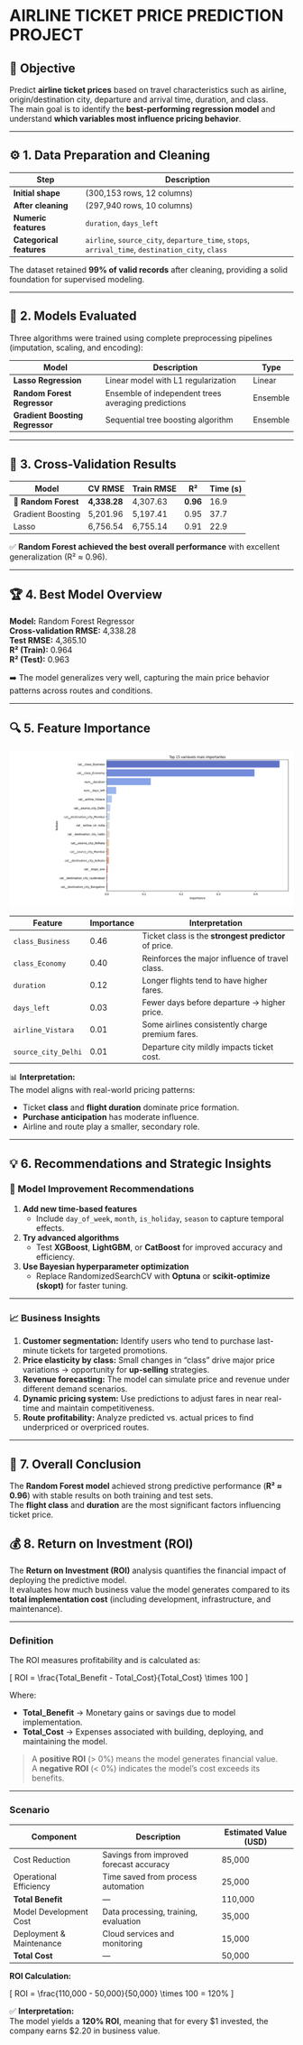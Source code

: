 # AIRLINE TICKET PRICE PREDICTION PROJECT

## 🎯 Objective
Predict **airline ticket prices** based on travel characteristics such as airline, origin/destination city, departure and arrival time, duration, and class.  
The main goal is to identify the **best-performing regression model** and understand **which variables most influence pricing behavior**.

---

## ⚙️ 1. Data Preparation and Cleaning

| Step | Description |
|------|--------------|
| **Initial shape** | (300,153 rows, 12 columns) |
| **After cleaning** | (297,940 rows, 10 columns) |
| **Numeric features** | `duration`, `days_left` |
| **Categorical features** | `airline`, `source_city`, `departure_time`, `stops`, `arrival_time`, `destination_city`, `class` |

The dataset retained **99% of valid records** after cleaning, providing a solid foundation for supervised modeling.

---

## 🧩 2. Models Evaluated

Three algorithms were trained using complete preprocessing pipelines (imputation, scaling, and encoding):

| Model | Description | Type |
|--------|-------------|------|
| **Lasso Regression** | Linear model with L1 regularization | Linear |
| **Random Forest Regressor** | Ensemble of independent trees averaging predictions | Ensemble |
| **Gradient Boosting Regressor** | Sequential tree boosting algorithm | Ensemble |

---

## 🧪 3. Cross-Validation Results

| Model | CV RMSE | Train RMSE | R² | Time (s) |
|--------|----------|-------------|------|-----------|
| 🥇 **Random Forest** | **4,338.28** | 4,307.63 | **0.96** | 16.9 |
| Gradient Boosting | 5,201.96 | 5,197.41 | 0.95 | 37.7 |
| Lasso | 6,756.54 | 6,755.14 | 0.91 | 22.9 |

✅ **Random Forest achieved the best overall performance** with excellent generalization (R² ≈ 0.96).

---

## 🏆 4. Best Model Overview

**Model:** Random Forest Regressor  
**Cross-validation RMSE:** 4,338.28  
**Test RMSE:** 4,365.10  
**R² (Train):** 0.964  
**R² (Test):** 0.963  

➡️ The model generalizes very well, capturing the main price behavior patterns across routes and conditions.

---

## 🔍 5. Feature Importance
![Gráfico de Importância SHAP](https://raw.githubusercontent.com/danmca19/ML-Flight-Price-Forecasting/main/SHAP.png)
         
| Feature | Importance | Interpretation |
|----------|-------------|----------------|
| `class_Business` | 0.46 | Ticket class is the **strongest predictor** of price. |
| `class_Economy` | 0.40 | Reinforces the major influence of travel class. |
| `duration` | 0.12 | Longer flights tend to have higher fares. |
| `days_left` | 0.03 | Fewer days before departure → higher price. |
| `airline_Vistara` | 0.01 | Some airlines consistently charge premium fares. |
| `source_city_Delhi` | 0.01 | Departure city mildly impacts ticket cost. |

📊 **Interpretation:**  
The model aligns with real-world pricing patterns:  
- Ticket **class** and **flight duration** dominate price formation.  
- **Purchase anticipation** has moderate influence.  
- Airline and route play a smaller, secondary role.

---

## 💡 6. Recommendations and Strategic Insights

### 🔧 Model Improvement Recommendations
1. **Add new time-based features**
   - Include `day_of_week`, `month`, `is_holiday`, `season` to capture temporal effects.
2. **Try advanced algorithms**
   - Test **XGBoost**, **LightGBM**, or **CatBoost** for improved accuracy and efficiency.
3. **Use Bayesian hyperparameter optimization**
   - Replace RandomizedSearchCV with **Optuna** or **scikit-optimize (skopt)** for faster tuning.

---

### 📈 Business Insights
1. **Customer segmentation:** Identify users who tend to purchase last-minute tickets for targeted promotions.
2. **Price elasticity by class:** Small changes in “class” drive major price variations → opportunity for **up-selling** strategies.
3. **Revenue forecasting:** The model can simulate price and revenue under different demand scenarios.
4. **Dynamic pricing system:** Use predictions to adjust fares in near real-time and maintain competitiveness.
5. **Route profitability:** Analyze predicted vs. actual prices to find underpriced or overpriced routes.

---

## 🧾 7. Overall Conclusion

The **Random Forest model** achieved strong predictive performance (**R² ≈ 0.96**) with stable results on both training and test sets.  
The **flight class** and **duration** are the most significant factors influencing ticket price.


## 💰 8. Return on Investment (ROI)

The **Return on Investment (ROI)** analysis quantifies the financial impact of deploying the predictive model.  
It evaluates how much business value the model generates compared to its **total implementation cost** (including development, infrastructure, and maintenance).

---

###  Definition

The ROI measures profitability and is calculated as:

\[
ROI = \frac{Total\_Benefit - Total\_Cost}{Total\_Cost} \times 100
\]

Where:

- **Total_Benefit** → Monetary gains or savings due to model implementation.  
- **Total_Cost** → Expenses associated with building, deploying, and maintaining the model.  

> A **positive ROI** (> 0%) means the model generates financial value.  
> A **negative ROI** (< 0%) indicates the model’s cost exceeds its benefits.

---

###  Scenario

| Component | Description | Estimated Value (USD) |
|-----------|-------------|----------------------|
| Cost Reduction | Savings from improved forecast accuracy | 85,000 |
| Operational Efficiency | Time saved from process automation | 25,000 |
| **Total Benefit** | — | 110,000 |
| Model Development Cost | Data processing, training, evaluation | 35,000 |
| Deployment & Maintenance | Cloud services and monitoring | 15,000 |
| **Total Cost** | — | 50,000 |

**ROI Calculation:**

\[
ROI = \frac{110,000 - 50,000}{50,000} \times 100 = 120\%
\]

✅ **Interpretation:**  
The model yields a **120% ROI**, meaning that for every $1 invested, the company earns $2.20 in business value.

